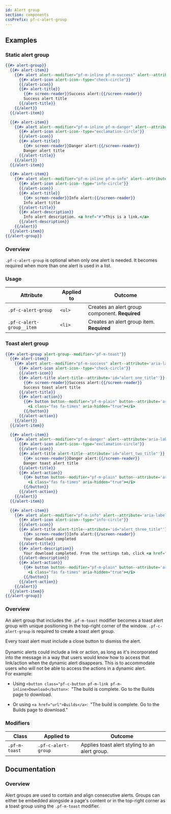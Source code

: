 ```yaml
---
id: Alert group
section: components
cssPrefix: pf-c-alert-group
---
```


## Examples
### Static alert group
```hbs
{{#> alert-group}}
  {{#> alert-item}}
    {{#> alert alert--modifier="pf-m-inline pf-m-success" alert--attribute='aria-label="Success alert"'}}
      {{#> alert-icon alert-icon--type="check-circle"}}
      {{/alert-icon}}
      {{#> alert-title}}
        {{#> screen-reader}}Success alert:{{/screen-reader}}
        Success alert title
      {{/alert-title}}
    {{/alert}}
  {{/alert-item}}

  {{#> alert-item}}
    {{#> alert alert--modifier="pf-m-inline pf-m-danger" alert--attribute='aria-label="Danger alert"'}}
      {{#> alert-icon alert-icon--type="exclamation-circle"}}
      {{/alert-icon}}
      {{#> alert-title}}
        {{#> screen-reader}}Danger alert:{{/screen-reader}}
        Danger alert title
      {{/alert-title}}
    {{/alert}}
  {{/alert-item}}

  {{#> alert-item}}
    {{#> alert alert--modifier="pf-m-inline pf-m-info" alert--attribute='aria-label="Information alert"'}}
      {{#> alert-icon alert-icon--type="info-circle"}}
      {{/alert-icon}}
      {{#> alert-title}}
        {{#> screen-reader}}Info alert:{{/screen-reader}}
        Info alert title
      {{/alert-title}}
      {{#> alert-description}}
        Info alert description. <a href="#">This is a link.</a>
      {{/alert-description}}
    {{/alert}}
  {{/alert-item}}
{{/alert-group}}
```

### Overview
`.pf-c-alert-group` is optional when only one alert is needed. It becomes required when more than one alert is used in a list.
### Usage
| Attribute | Applied to | Outcome |
| -- | -- | -- |
| `.pf-c-alert-group` | `<ul>` | Creates an alert group component. **Required** |
| `.pf-c-alert-group__item` | `<li>` | Creates an alert group item. **Required** |

### Toast alert group
```hbs isFullscreen
{{#> alert-group alert-group--modifier="pf-m-toast"}}
  {{#> alert-item}}
    {{#> alert alert--modifier="pf-m-success" alert--attribute='aria-label="Success toast alert"'}}
      {{#> alert-icon alert-icon--type="check-circle"}}
      {{/alert-icon}}
      {{#> alert-title alert-title--attribute='id="alert_one_title"'}}
        {{#> screen-reader}}Success alert:{{/screen-reader}}
        Success toast alert title
      {{/alert-title}}
      {{#> alert-action}}
        {{#> button button--modifier="pf-m-plain" button--attribute='aria-label="Close success alert: Success alert title"'}}
          <i class="fas fa-times" aria-hidden="true"></i>
        {{/button}}
      {{/alert-action}}
    {{/alert}}
  {{/alert-item}}

  {{#> alert-item}}
    {{#> alert alert--modifier="pf-m-danger" alert--attribute='aria-label="Danger toast alert"'}}
      {{#> alert-icon alert-icon--type="exclamation-circle"}}
      {{/alert-icon}}
      {{#> alert-title alert-title--attribute='id="alert_two_title"'}}
        {{#> screen-reader}}Danger alert:{{/screen-reader}}
        Danger toast alert title
      {{/alert-title}}
      {{#> alert-action}}
        {{#> button button--modifier="pf-m-plain" button--attribute='aria-label="Close success alert: Success alert title"'}}
          <i class="fas fa-times" aria-hidden="true"></i>
        {{/button}}
      {{/alert-action}}
    {{/alert}}
  {{/alert-item}}

  {{#> alert-item}}
    {{#> alert alert--modifier="pf-m-info" alert--attribute='aria-label="Information toast alert"'}}
      {{#> alert-icon alert-icon--type="info-circle"}}
      {{/alert-icon}}
      {{#> alert-title alert-title--attribute='id="alert_three_title"'}}
        {{#> screen-reader}}Info alert:{{/screen-reader}}
        Your download completed
      {{/alert-title}}
      {{#> alert-description}}
        Your download completed. From the settings tab, click <a href="#">View logs </a>&nbsp;to review the details.
      {{/alert-description}}
      {{#> alert-action}}
        {{#> button button--modifier="pf-m-plain" button--attribute='aria-label="Close success alert: Success alert title"'}}
          <i class="fas fa-times" aria-hidden="true"></i>
        {{/button}}
      {{/alert-action}}
    {{/alert}}
  {{/alert-item}}
{{/alert-group}}
```
### Overview
An alert group that includes the `.pf-m-toast` modifier becomes a toast alert group with unique positioning in the top-right corner of the window. `.pf-c-alert-group` is required to create a toast alert group.

Every toast alert must include a close button to dismiss the alert. <br /><br />
Dynamic alerts could include a link or action, as long as it's incorporated into the message in a way that users would know how to access that link/action when the dynamic alert disappears. This is to accommodate users who will not be able to access the actions in a dynamic alert. 
<br />
For example:
- Using `<button class="pf-c-button pf-m-link pf-m-inline>Download</button>`: &nbsp;"The build is complete. Go to the Builds page to download.

- Or using `<a href="url">Builds</a>`: &nbsp;"The build is complete. Go to the Builds page to download."

### Modifiers
| Class | Applied to | Outcome |
| -- | -- | -- |
| `.pf-m-toast`| `.pf-c-alert-group` | Applies toast alert styling to an alert group. |

## Documentation
### Overview
Alert groups are used to contain and align consecutive alerts. Groups can either be embedded alongside a page's content or in the top-right corner as a toast group using the `.pf-m-toast` modifier.
